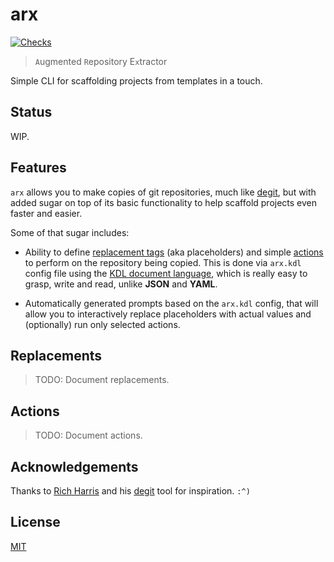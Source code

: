 # arx

[![Checks](https://img.shields.io/github/actions/workflow/status/norskeld/arx/checks.yml?style=flat-square&colorA=22272d&colorB=22272d&label=checks)](https://github.com/norskeld/arx/actions)

> `A`ugmented `R`epository E`x`tractor

Simple CLI for scaffolding projects from templates in a touch.

## Status

WIP.

## Features

`arx` allows you to make copies of git repositories, much like [degit], but with added sugar on top of its basic functionality to help scaffold projects even faster and easier.

Some of that sugar includes:

- Ability to define [replacement tags](#replacements) (aka placeholders) and simple [actions](#actions) to perform on the repository being copied. This is done via `arx.kdl` config file using the [KDL document language][kdl], which is really easy to grasp, write and read, unlike **JSON** and **YAML**.

- Automatically generated prompts based on the `arx.kdl` config, that will allow you to interactively replace placeholders with actual values and (optionally) run only selected actions.

## Replacements

> TODO: Document replacements.

## Actions

> TODO: Document actions.

## Acknowledgements

Thanks to [Rich Harris][rich-harris] and his [degit] tool for inspiration. `:^)`

## License

[MIT](./LICENSE)

<!-- Links. -->
[degit]: https://github.com/Rich-Harris/degit
[kdl]: https://github.com/kdl-org/kdl
[rich-harris]: https://github.com/Rich-Harris
